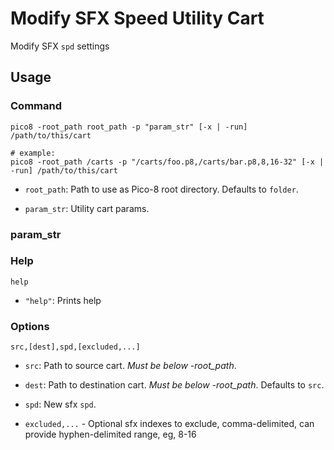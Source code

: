 # Modify SFX Speed Utility Cart

Modify SFX `spd` settings

## Usage

### Command

```shell
pico8 -root_path root_path -p "param_str" [-x | -run] /path/to/this/cart

# example:
pico8 -root_path /carts -p "/carts/foo.p8,/carts/bar.p8,8,16-32" [-x | -run] /path/to/this/cart
```

* `root_path`: Path to use as Pico-8 root directory. Defaults to `folder`.

* `param_str`: Utility cart params.

### param_str

### Help

```shell
help
```

* `"help"`: Prints help

### Options

```shell
src,[dest],spd,[excluded,...]
```

* `src`: Path to source cart. *Must be below -root_path*.

* `dest`: Path to destination cart. *Must be below -root_path*. Defaults to `src`.

* `spd`: New sfx `spd`.

* `excluded,...` - Optional sfx indexes to exclude, comma-delimited, can provide hyphen-delimited range, eg, 8-16
